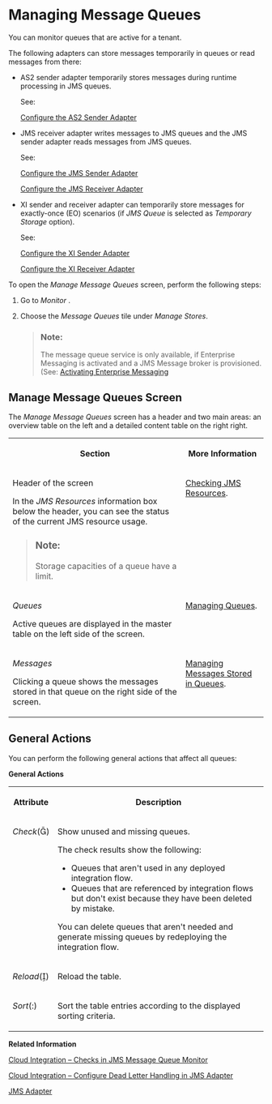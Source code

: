 <!-- loiocdcce24f484a41c08ab46d12ab666451 -->

<link rel="stylesheet" type="text/css" href="../css/sap-icons.css"/>

# Managing Message Queues

You can monitor queues that are active for a tenant.

The following adapters can store messages temporarily in queues or read messages from there:

-   AS2 sender adapter temporarily stores messages during runtime processing in JMS queues.

    See:

    [Configure the AS2 Sender Adapter](../Development/configure-the-as2-sender-adapter-5d7ee17.md)

-   JMS receiver adapter writes messages to JMS queues and the JMS sender adapter reads messages from JMS queues.

    See:

    [Configure the JMS Sender Adapter](../Development/configure-the-jms-sender-adapter-161791b.md)

    [Configure the JMS Receiver Adapter](../Development/configure-the-jms-receiver-adapter-79edc04.md)

-   XI sender and receiver adapter can temporarily store messages for exactly-once \(EO\) scenarios \(if *JMS Queue* is selected as *Temporary Storage* option\).

    See:

    [Configure the XI Sender Adapter](../Development/configure-the-xi-sender-adapter-41a1a57.md)

    [Configure the XI Receiver Adapter](../Development/configure-the-xi-receiver-adapter-5d2670f.md)


To open the *Manage Message Queues* screen, perform the following steps:

1.  Go to *Monitor* .

2.  Choose the *Message Queues* tile under *Manage Stores*.

    > ### Note:  
    > The message queue service is only available, if Enterprise Messaging is activated and a JMS Message broker is provisioned. \(See: [Activating Enterprise Messaging](activating-enterprise-messaging-a74cddc.md)




<a name="loiocdcce24f484a41c08ab46d12ab666451__section_jjd_hbl_2yb"/>

## Manage Message Queues Screen

The *Manage Message Queues* screen has a header and two main areas: an overview table on the left and a detailed content table on the right right.


<table>
<tr>
<th valign="top">

Section

</th>
<th valign="top">

More Information

</th>
</tr>
<tr>
<td valign="top">

Header of the screen

In the *JMS Resources* information box below the header, you can see the status of the current JMS resource usage.

> ### Note:  
> Storage capacities of a queue have a limit.



</td>
<td valign="top">

[Checking JMS Resources](checking-jms-resources-6a9c030.md).

</td>
</tr>
<tr>
<td valign="top">

*Queues*

Active queues are displayed in the master table on the left side of the screen.

</td>
<td valign="top">

[Managing Queues](managing-queues-f116962.md).

</td>
</tr>
<tr>
<td valign="top">

*Messages*

Clicking a queue shows the messages stored in that queue on the right side of the screen.

</td>
<td valign="top">

[Managing Messages Stored in Queues](managing-messages-stored-in-queues-6733197.md).

</td>
</tr>
</table>



<a name="loiocdcce24f484a41c08ab46d12ab666451__section_b4m_fbl_2yb"/>

## General Actions

You can perform the following general actions that affect all queues:

**General Actions**


<table>
<tr>
<th valign="top">

Attribute

</th>
<th valign="top">

Description

</th>
</tr>
<tr>
<td valign="top">

*Check*\(<span class="SAP-icons"></span>\)

</td>
<td valign="top">

Show unused and missing queues.

The check results show the following:

-   Queues that aren't used in any deployed integration flow.
-   Queues that are referenced by integration flows but don't exist because they have been deleted by mistake.

You can delete queues that aren't needed and generate missing queues by redeploying the integration flow.

</td>
</tr>
<tr>
<td valign="top">

*Reload*\(<span class="SAP-icons"></span>\)

</td>
<td valign="top">

Reload the table.

</td>
</tr>
<tr>
<td valign="top">

*Sort*\(<span class="SAP-icons"></span>\)

</td>
<td valign="top">

Sort the table entries according to the displayed sorting criteria.

</td>
</tr>
</table>

**Related Information**  


[Cloud Integration – Checks in JMS Message Queue Monitor](https://blogs.sap.com/2017/10/04/cloud-integration-checks-in-jms-message-queue-monitor/)

[Cloud Integration – Configure Dead Letter Handling in JMS Adapter](https://blogs.sap.com/2017/07/17/cloud-integration-configure-dead-letter-handling-in-jms-adapter/)

[JMS Adapter](../Development/jms-adapter-0993f2a.md "You configure the JMS adapter to enable asynchronous messaging using message queues.")

 <?sap-ot O2O class="- topic/link " href="63a96540c8494b578ec657bdfa5be6b8.xml" text="" desc="" xtrc="link:4" xtrf="file:/home/builder/src/dita-all/cvv1690968981196/loio3268cb35959d4b368fb49de861bfe8a1_en-US/src/content/localization/en-us/cdcce24f484a41c08ab46d12ab666451.xml" ?> 

 <?sap-ot O2O class="- topic/link " href="3208eda405674b8b8f14c4e2bfdf22ee.xml" text="" desc="" xtrc="link:5" xtrf="file:/home/builder/src/dita-all/cvv1690968981196/loio3268cb35959d4b368fb49de861bfe8a1_en-US/src/content/localization/en-us/cdcce24f484a41c08ab46d12ab666451.xml" ?> 

